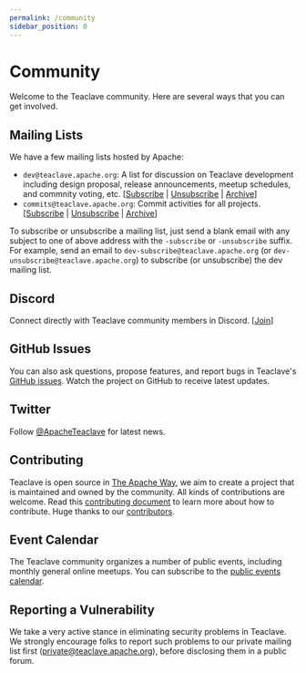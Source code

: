 ```yaml
---
permalink: /community
sidebar_position: 0
---
```


# Community

Welcome to the Teaclave community. Here are several ways that you can get involved.

## Mailing Lists

We have a few mailing lists hosted by Apache:

- `dev@teaclave.apache.org`: A list for discussion on Teaclave development including design proposal, release
announcements, meetup schedules, and commnity voting, etc.
 [[Subscribe](mailto:dev-subscribe@teaclave.apache.org?subject=Subscribe) | [Unsubscribe](mailto:dev-unsubscribe@teaclave.apache.org?subject=Unsubscribe) | [Archive](https://lists.apache.org/list.html?dev@teaclave.apache.org)]
- `commits@teaclave.apache.org`: Commit activities for all projects.
 [[Subscribe](mailto:commits-subscribe@teaclave.apache.org?subject=Subscribe) | [Unsubscribe](mailto:commits-unsubscribe@teaclave.apache.org?subject=Unsubscribe) | [Archive](https://lists.apache.org/list.html?commits@teaclave.apache.org)]

To subscribe or unsubscribe a mailing list, just send a blank email with any subject to one of
above address with the `-subscribe` or `-unsubscribe` suffix. For example, send
an email to `dev-subscribe@teaclave.apache.org` (or
`dev-unsubscribe@teaclave.apache.org`) to subscribe (or unsubscribe) the dev
mailing list.

## Discord

Connect directly with Teaclave community members in Discord. [[Join](https://discord.gg/ynECXsxm5P)]

## GitHub Issues

You can also ask questions, propose features, and report bugs in Teaclave's
[GitHub issues](https://github.com/apache/incubator-teaclave/issues). Watch the
project on GitHub to receive latest updates.

## Twitter

Follow [@ApacheTeaclave](https://twitter.com/ApacheTeaclave) for latest news.

## Contributing

Teaclave is open source in [The Apache Way](https://www.apache.org/theapacheway/),
we aim to create a project that is maintained and owned by the community. All
kinds of contributions are welcome. Read this [contributing document](/contributing/) to
learn more about how to contribute. Huge thanks to our [contributors](/contributors/).

## Event Calendar

The Teaclave community organizes a number of public events, including monthly
general online meetups. You can subscribe to the
[public events calendar](https://calendar.google.com/calendar/u/0/embed?src=l1q5osem2br8i4bj7dgik5sae4@group.calendar.google.com).

## Reporting a Vulnerability

We take a very active stance in eliminating security problems in Teaclave. We
strongly encourage folks to report such problems to our private mailing list
first ([private@teaclave.apache.org](mailto:private@teaclave.apache.org)),
before disclosing them in a public forum.
